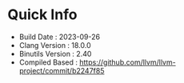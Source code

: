# Quick Info
* Build Date : 2023-09-26
* Clang Version : 18.0.0
* Binutils Version : 2.40
* Compiled Based : https://github.com/llvm/llvm-project/commit/b2247f85
